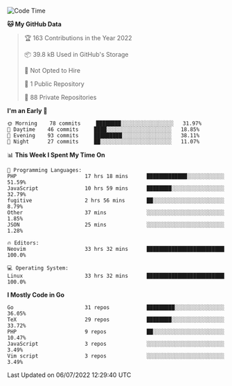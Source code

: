 
<!--START_SECTION:waka-->
![Code Time](http://img.shields.io/badge/Code%20Time-2%2C200%20hrs%2045%20mins-blue)

**🐱 My GitHub Data** 

> 🏆 163 Contributions in the Year 2022
 > 
> 📦 39.8 kB Used in GitHub's Storage 
 > 
> 🚫 Not Opted to Hire
 > 
> 📜 1 Public Repository 
 > 
> 🔑 88 Private Repositories  
 > 
**I'm an Early 🐤** 

```text
🌞 Morning    78 commits     ████████░░░░░░░░░░░░░░░░░   31.97% 
🌆 Daytime    46 commits     ████░░░░░░░░░░░░░░░░░░░░░   18.85% 
🌃 Evening    93 commits     █████████░░░░░░░░░░░░░░░░   38.11% 
🌙 Night      27 commits     ██░░░░░░░░░░░░░░░░░░░░░░░   11.07%

```


📊 **This Week I Spent My Time On** 

```text
💬 Programming Languages: 
PHP                      17 hrs 18 mins      █████████████░░░░░░░░░░░░   51.59% 
JavaScript               10 hrs 59 mins      ████████░░░░░░░░░░░░░░░░░   32.79% 
fugitive                 2 hrs 56 mins       ██░░░░░░░░░░░░░░░░░░░░░░░   8.79% 
Other                    37 mins             ░░░░░░░░░░░░░░░░░░░░░░░░░   1.85% 
JSON                     25 mins             ░░░░░░░░░░░░░░░░░░░░░░░░░   1.28%

🔥 Editors: 
Neovim                   33 hrs 32 mins      █████████████████████████   100.0%

💻 Operating System: 
Linux                    33 hrs 32 mins      █████████████████████████   100.0%

```

**I Mostly Code in Go** 

```text
Go                       31 repos            █████████░░░░░░░░░░░░░░░░   36.05% 
TeX                      29 repos            ████████░░░░░░░░░░░░░░░░░   33.72% 
PHP                      9 repos             ██░░░░░░░░░░░░░░░░░░░░░░░   10.47% 
JavaScript               3 repos             ░░░░░░░░░░░░░░░░░░░░░░░░░   3.49% 
Vim script               3 repos             ░░░░░░░░░░░░░░░░░░░░░░░░░   3.49%

```



 Last Updated on 06/07/2022 12:29:40 UTC
<!--END_SECTION:waka-->

